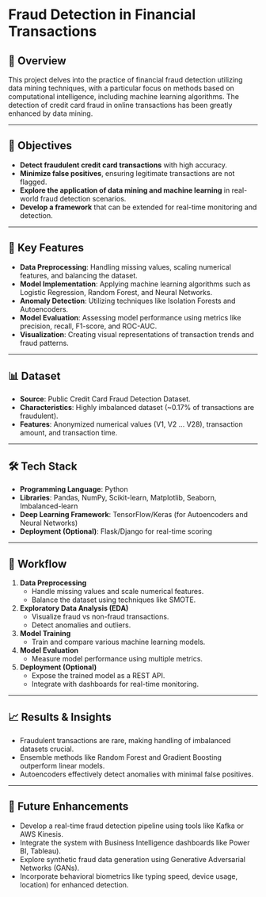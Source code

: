 # Fraud Detection in Financial Transactions

## 📌 Overview
This project delves into the practice of financial fraud detection utilizing data mining techniques, with a particular focus on methods based on computational intelligence, including machine learning algorithms. The detection of credit card fraud in online transactions has been greatly enhanced by data mining.

---

## 🎯 Objectives
- **Detect fraudulent credit card transactions** with high accuracy.
- **Minimize false positives**, ensuring legitimate transactions are not flagged.
- **Explore the application of data mining and machine learning** in real-world fraud detection scenarios.
- **Develop a framework** that can be extended for real-time monitoring and detection.

---

## 🧩 Key Features
- **Data Preprocessing**: Handling missing values, scaling numerical features, and balancing the dataset.
- **Model Implementation**: Applying machine learning algorithms such as Logistic Regression, Random Forest, and Neural Networks.
- **Anomaly Detection**: Utilizing techniques like Isolation Forests and Autoencoders.
- **Model Evaluation**: Assessing model performance using metrics like precision, recall, F1-score, and ROC-AUC.
- **Visualization**: Creating visual representations of transaction trends and fraud patterns.

---

## 📊 Dataset
- **Source**: Public Credit Card Fraud Detection Dataset.
- **Characteristics**: Highly imbalanced dataset (~0.17% of transactions are fraudulent).
- **Features**: Anonymized numerical values (V1, V2 … V28), transaction amount, and transaction time.

---

## 🛠️ Tech Stack
- **Programming Language**: Python
- **Libraries**: Pandas, NumPy, Scikit-learn, Matplotlib, Seaborn, Imbalanced-learn
- **Deep Learning Framework**: TensorFlow/Keras (for Autoencoders and Neural Networks)
- **Deployment (Optional)**: Flask/Django for real-time scoring

---

## 🚀 Workflow
1. **Data Preprocessing**
   - Handle missing values and scale numerical features.
   - Balance the dataset using techniques like SMOTE.
2. **Exploratory Data Analysis (EDA)**
   - Visualize fraud vs non-fraud transactions.
   - Detect anomalies and outliers.
3. **Model Training**
   - Train and compare various machine learning models.
4. **Model Evaluation**
   - Measure model performance using multiple metrics.
5. **Deployment (Optional)**
   - Expose the trained model as a REST API.
   - Integrate with dashboards for real-time monitoring.

---

## 📈 Results & Insights
- Fraudulent transactions are rare, making handling of imbalanced datasets crucial.
- Ensemble methods like Random Forest and Gradient Boosting outperform linear models.
- Autoencoders effectively detect anomalies with minimal false positives.

---

## 🔮 Future Enhancements
- Develop a real-time fraud detection pipeline using tools like Kafka or AWS Kinesis.
- Integrate the system with Business Intelligence dashboards like Power BI, Tableau).
- Explore synthetic fraud data generation using Generative Adversarial Networks (GANs).
- Incorporate behavioral biometrics like typing speed, device usage, location) for enhanced detection.

